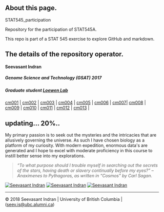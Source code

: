 About this page.
---------------  

STAT545_participation

Repository for the participation of STAT545A.

This repo is part of a STAT 545 exercise to explore GitHub and markdown.


The details of the repository operator.
---
#### **Seevasant Indran**
##### *Genome Science and Technology (GSAT) 2017*
##### Graduate student [Loewen Lab](http://www.loewenlab.ca/research-scope/) 


[cm001](https://github.com/zeeva85/STAT545A_participation/tree/master/cm001) \| 
[cm002](https://github.com/zeeva85/STAT545A_participation/tree/master/cm002) \| 
[cm003](https://github.com/zeeva85/STAT545A_participation/tree/master/cm003) \|
[cm004](https://github.com/zeeva85/STAT545A_participation/tree/master/cm004) \| 
[cm005](https://github.com/zeeva85/STAT545A_participation/tree/master/cm005) \| 
[cm006](https://github.com/zeeva85/STAT545A_participation/blob/master/cm006/cm006-exercise.md) \|
[cm007](https://github.com/zeeva85/STAT545A_participation/blob/master/cm007/cm007-exercise.md)\|
[cm008](https://github.com/zeeva85/STAT545A_participation/blob/master/cm008/cm008-exercise.md) \| 
[cm009](https://github.com/zeeva85/STAT545A_participation/blob/master/cm009/cm009-exercise.Rmd) \| 
[cm010](https://github.com/zeeva85/STAT545A_participation/blob/master/cm010/cm010.md) \|
[cm011](https://github.com/zeeva85/STAT545A_participation/blob/master/cm011/cm011-exercise.Rmd) \| 
[cm012](https://github.com/zeeva85/STAT545A_participation/blob/master/cm012/cm012.Rmd) \| 
[cm013](https://github.com/zeeva85/STAT545A_participation/blob/master/cm013/cm013.Rmd) \|

updating... 20%..
---


My primary passion is to seek out the mysteries and the intricacies that are allusively governing the universe. As such I have chosen biology as a platform of my curiosity. With modern expedition, enormous data's are generated and I hope to excel with moderate proficiency in this course to instill better sense into my explorations.

> *“To what purpose should I trouble myself in searching out the secrets of the stars, having death or slavery continually before my eyes?” – Anaximenes to Pythagoras, as written in “Cosmos” by Carl Sagan.*


[![Seevasant Indran](https://cdn3.iconfinder.com/data/icons/free-social-icons/67/twitter_circle_black-32.png)](https://twitter.com/zeeva85) [![Seevasant Indran](https://cdn3.iconfinder.com/data/icons/free-social-icons/67/linkedin_circle_black-32.png)](https://my.linkedin.com/in/seevasantindran) [![Seevasant Indran](https://cdn3.iconfinder.com/data/icons/picons-social/57/18-youtube-32.png)](https://www.youtube.com/user/szeeva85) 

---
:copyright: 2018 Seevasant Indran \| University of British Columbia \| (seev.is@ubc.alumni.ca)
